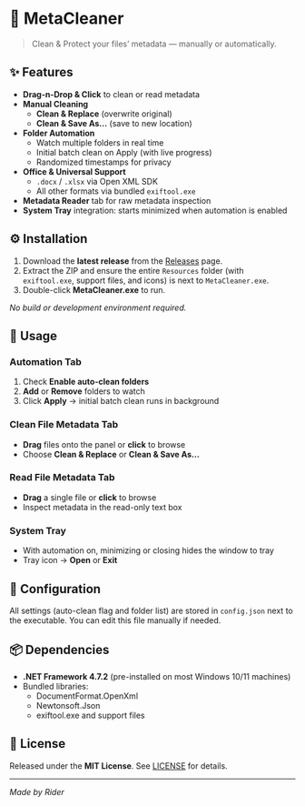 # 🚀 MetaCleaner

> Clean & Protect your files’ metadata — manually or automatically.

## ✨ Features

- **Drag-n-Drop & Click** to clean or read metadata  
- **Manual Cleaning**  
  - **Clean & Replace** (overwrite original)  
  - **Clean & Save As…** (save to new location)  
- **Folder Automation**  
  - Watch multiple folders in real time  
  - Initial batch clean on Apply (with live progress)  
  - Randomized timestamps for privacy  
- **Office & Universal Support**  
  - `.docx` / `.xlsx` via Open XML SDK  
  - All other formats via bundled `exiftool.exe`  
- **Metadata Reader** tab for raw metadata inspection  
- **System Tray** integration: starts minimized when automation is enabled  

## ⚙️ Installation

1. Download the **latest release** from the [Releases](https://github.com/yourusername/MetaCleaner/releases) page.  
2. Extract the ZIP and ensure the entire `Resources` folder (with `exiftool.exe`, support files, and icons) is next to `MetaCleaner.exe`.  
3. Double-click **MetaCleaner.exe** to run.

_No build or development environment required._

## 🚀 Usage

### Automation Tab

1. Check **Enable auto-clean folders**  
2. **Add** or **Remove** folders to watch  
3. Click **Apply** → initial batch clean runs in background  

### Clean File Metadata Tab

- **Drag** files onto the panel or **click** to browse  
- Choose **Clean & Replace** or **Clean & Save As…**

### Read File Metadata Tab

- **Drag** a single file or **click** to browse  
- Inspect metadata in the read-only text box  

### System Tray

- With automation on, minimizing or closing hides the window to tray  
- Tray icon → **Open** or **Exit**

## 📝 Configuration

All settings (auto-clean flag and folder list) are stored in `config.json` next to the executable. You can edit this file manually if needed.

## 📦 Dependencies

- **.NET Framework 4.7.2** (pre-installed on most Windows 10/11 machines)  
- Bundled libraries:
  - DocumentFormat.OpenXml  
  - Newtonsoft.Json  
  - exiftool.exe and support files  

## 📜 License

Released under the **MIT License**. See [LICENSE](LICENSE) for details.

---

*Made by Rider*  
